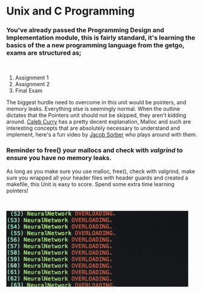 # Unix and C Programming

### You've already passed the Programming Design and Implementation module, this is fairly standard, it's learning the basics of the a new programming language from the getgo, exams are structured as;

<br>

1. Assignment 1 
2. Assignment 2 
3. Final Exam

The biggest hurdle need to overcome in this unit would be pointers, and memory leaks. Everything else is seemingly normal. When the outline dictates that the Pointers unit should not be skipped, they aren't kidding around. [Caleb Curry](https://www.youtube.com/watch?v=ePutOtexvw8) has a pretty decent explanation, Malloc and such are interesting concepts that are absolutely necessary to understand and implement, here's a fun video by [Jacob Sorber](https://www.youtube.com/watch?v=Fq9chEBQMFE) who plays around with them. 

### Reminder to free() your mallocs and check with _valgrind_ to ensure you have no memory leaks. 

As long as you make sure you use malloc, free(), check with valgrind, make sure you wrapped all your header files with header guards and created a makefile, this Unit is easy to score. Spend some extra time learning pointers!

<br>

![Failing](/assets/fail.gif)



